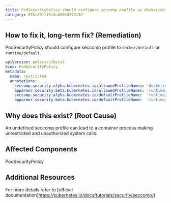 ```yaml
---
title: PodSecurityPolicy should configure seccomp profile as docker/default or runtime/default
category: 655c49ff76fdad0024723139
---
```


## How to fix it, long-term fix? (Remediation)

PodSecurityPolicy should configure seccomp profile to `docker/default` or `runtime/default`.

```yaml
apiVersion: policy/v1beta1
kind: PodSecurityPolicy
metadata:
  name: restricted
  annotations:
    seccomp.security.alpha.kubernetes.io/allowedProfileNames: 'docker/default,runtime/default'
    apparmor.security.beta.kubernetes.io/allowedProfileNames: 'runtime/default'
    seccomp.security.alpha.kubernetes.io/defaultProfileName:  'runtime/default'
    apparmor.security.beta.kubernetes.io/defaultProfileName:  'runtime/default'
```

## Why does this exist? (Root Cause)

An undefined seccomp profile can lead to a container process making unrestricted and unauthorized system calls.

## Affected Components

PodSecurityPolicy

## Additional Resources

For more details refer to [official documentation]<https://kubernetes.io/docs/tutorials/security/seccomp/>)